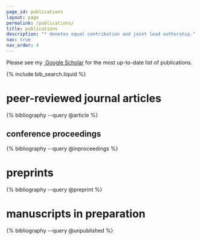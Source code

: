 ```yaml
---
page_id: publications
layout: page
permalink: /publications/
title: publications
description: "* denotes equal contribution and joint lead authorship."
nav: true
nav_order: 4
---
```


<!-- _pages/publications.md -->

<p>Please see my <a href="https://scholar.google.ca/citations?user=g53kVKwAAAAJ&hl" target="_blank" rel="noopener noreferrer"><i class="ai ai-google-scholar"></i>&nbsp;Google Scholar</a> for the most up-to-date list of publications.</p>

<!-- Bibsearch Feature -->

{% include bib_search.liquid %}

<div class="publications">
    
<h1>peer-reviewed journal articles</h1>
{% bibliography --query @article %}

<h2>conference proceedings</h2>
{% bibliography --query @inproceedings %}

<h1>preprints</h1>
{% bibliography --query @preprint %}

<h1>manuscripts in preparation</h1>
{% bibliography --query @unpublished %}

</div>
